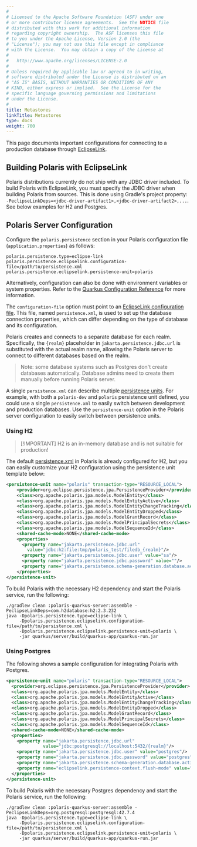 ```yaml
---
#
# Licensed to the Apache Software Foundation (ASF) under one
# or more contributor license agreements.  See the NOTICE file
# distributed with this work for additional information
# regarding copyright ownership.  The ASF licenses this file
# to you under the Apache License, Version 2.0 (the
# "License"); you may not use this file except in compliance
# with the License.  You may obtain a copy of the License at
#
#   http://www.apache.org/licenses/LICENSE-2.0
#
# Unless required by applicable law or agreed to in writing,
# software distributed under the License is distributed on an
# "AS IS" BASIS, WITHOUT WARRANTIES OR CONDITIONS OF ANY
# KIND, either express or implied.  See the License for the
# specific language governing permissions and limitations
# under the License.
#
title: Metastores
linkTitle: Metastores
type: docs
weight: 700
---
```


This page documents important configurations for connecting to a production database through [EclipseLink](https://eclipse.dev/eclipselink/).

## Building Polaris with EclipseLink

Polaris distributions currently do not ship with any JDBC driver included. To build Polaris with
EclipseLink, you must specify the JDBC driver when building Polaris from sources. This is done using
Gradle's project property: `-PeclipseLinkDeps=<jdbc-driver-artifact1>,<jdbc-driver-artifact2>,...`.
See below examples for H2 and Postgres.

## Polaris Server Configuration

Configure the `polaris.persistence` section in your Polaris configuration file
(`application.properties`) as follows:

```
polaris.persistence.type=eclipse-link
polaris.persistence.eclipselink.configuration-file=/path/to/persistence.xml
polaris.persistence.eclipselink.persistence-unit=polaris
```

Alternatively, configuration can also be done with environment variables or system properties. Refer
to the [Quarkus Configuration Reference] for more information.

The `configuration-file` option must point to an [EclipseLink configuration file]. This file, named
`persistence.xml`, is used to set up the database connection properties, which can differ depending
on the type of database and its configuration.

[Quarkus Configuration Reference]: https://quarkus.io/guides/config-reference
[EclipseLink configuration file]: https://eclipse.dev/eclipselink/documentation/2.5/solutions/testingjpa002.htm

Polaris creates and connects to a separate database for each realm. Specifically, the `{realm}` placeholder in `jakarta.persistence.jdbc.url` is substituted with the actual realm name, allowing the Polaris server to connect to different databases based on the realm.

> Note: some database systems such as Postgres don't create databases automatically. Database admins need to create them manually before running Polaris server.

A single `persistence.xml` can describe multiple [persistence units](https://eclipse.dev/eclipselink/documentation/2.6/concepts/app_dev001.htm). For example, with both a `polaris-dev` and `polaris` persistence unit defined, you could use a single `persistence.xml` to easily switch between development and production databases. Use the `persistence-unit` option in the Polaris server configuration to easily switch between persistence units.

### Using H2

> [!IMPORTANT] H2 is an in-memory database and is not suitable for production!

The default [persistence.xml] in Polaris is already configured for H2, but you can easily customize
your H2 configuration using the persistence unit template below:

[persistence.xml]: https://github.com/apache/polaris/blob/main/extension/persistence/eclipselink/src/main/resources/META-INF/persistence.xml

```xml
<persistence-unit name="polaris" transaction-type="RESOURCE_LOCAL">
    <provider>org.eclipse.persistence.jpa.PersistenceProvider</provider>
    <class>org.apache.polaris.jpa.models.ModelEntity</class>
    <class>org.apache.polaris.jpa.models.ModelEntityActive</class>
    <class>org.apache.polaris.jpa.models.ModelEntityChangeTracking</class>
    <class>org.apache.polaris.jpa.models.ModelEntityDropped</class>
    <class>org.apache.polaris.jpa.models.ModelGrantRecord</class>
    <class>org.apache.polaris.jpa.models.ModelPrincipalSecrets</class>
    <class>org.apache.polaris.jpa.models.ModelSequenceId</class>
    <shared-cache-mode>NONE</shared-cache-mode>
    <properties>
      <property name="jakarta.persistence.jdbc.url"
        value="jdbc:h2:file:tmp/polaris_test/filedb_{realm}"/>
      <property name="jakarta.persistence.jdbc.user" value="sa"/>
      <property name="jakarta.persistence.jdbc.password" value=""/>
      <property name="jakarta.persistence.schema-generation.database.action" value="create"/>
    </properties>
</persistence-unit>
```

To build Polaris with the necessary H2 dependency and start the Polaris service, run the following:

```shell
./gradlew clean :polaris-quarkus-server:assemble -PeclipseLinkDeps=com.h2database:h2:2.3.232
java -Dpolaris.persistence.type=eclipse-link \
     -Dpolaris.persistence.eclipselink.configuration-file=/path/to/persistence.xml \
     -Dpolaris.persistence.eclipselink.persistence-unit=polaris \
     -jar quarkus/server/build/quarkus-app/quarkus-run.jar
```

### Using Postgres

The following shows a sample configuration for integrating Polaris with Postgres.

```xml
<persistence-unit name="polaris" transaction-type="RESOURCE_LOCAL">
  <provider>org.eclipse.persistence.jpa.PersistenceProvider</provider>
  <class>org.apache.polaris.jpa.models.ModelEntity</class>
  <class>org.apache.polaris.jpa.models.ModelEntityActive</class>
  <class>org.apache.polaris.jpa.models.ModelEntityChangeTracking</class>
  <class>org.apache.polaris.jpa.models.ModelEntityDropped</class>
  <class>org.apache.polaris.jpa.models.ModelGrantRecord</class>
  <class>org.apache.polaris.jpa.models.ModelPrincipalSecrets</class>
  <class>org.apache.polaris.jpa.models.ModelSequenceId</class>
  <shared-cache-mode>NONE</shared-cache-mode>
  <properties>
    <property name="jakarta.persistence.jdbc.url"
              value="jdbc:postgresql://localhost:5432/{realm}"/>
    <property name="jakarta.persistence.jdbc.user" value="postgres"/>
    <property name="jakarta.persistence.jdbc.password" value="postgres"/>
    <property name="jakarta.persistence.schema-generation.database.action" value="create"/>
    <property name="eclipselink.persistence-context.flush-mode" value="auto"/>
  </properties>
</persistence-unit>
```

To build Polaris with the necessary Postgres dependency and start the Polaris service, run the following:

```shell
./gradlew clean :polaris-quarkus-server:assemble -PeclipseLinkDeps=org.postgresql:postgresql:42.7.4
java -Dpolaris.persistence.type=eclipse-link \
     -Dpolaris.persistence.eclipselink.configuration-file=/path/to/persistence.xml \
     -Dpolaris.persistence.eclipselink.persistence-unit=polaris \
     -jar quarkus/server/build/quarkus-app/quarkus-run.jar
```